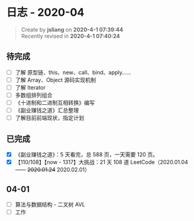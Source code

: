 日志 - 2020-04
===

> Create by **jsliang** on **2020-4-1 07:39:44**  
> Recently revised in **2020-4-1 07:40:24**

## 待完成

* [ ] 了解 原型链、this、new、call、bind、apply……
* [ ] 了解 Array、Object 源码实现机制
* [ ] 了解 Iterator
* [ ] 多数组排列组合
* [ ] 《十进制和二进制互相转换》编写
* [ ] 《副业赚钱之道》汇总整理
* [ ] 了解目前前端现状，指定计划

## 已完成

* [x] 《副业赚钱之道》：5 天看完，总 588 页，一天需要 120 页。
* [x] 【110/108】【now - 1317】大挑战：21 天 108 道 LeetCode（2020.01.04 —— ~~2020.01.24~~ 2020.02.01）

## 04-01

* [ ] 算法与数据结构 - 二叉树 AVL
* [ ] 工作
